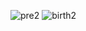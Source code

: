 ![pre2](https://user-images.githubusercontent.com/70612675/141350914-45232ffd-3da3-4b60-9a5f-ba8c738a9a00.jpg)
![birth2](https://user-images.githubusercontent.com/70612675/141351202-c207693b-08bd-4c4d-935d-6b28eda7c070.jpg)
